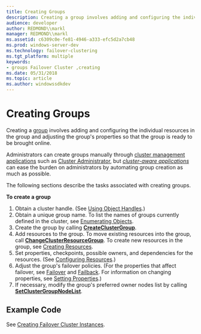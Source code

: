 ```yaml
---
title: Creating Groups
description: Creating a group involves adding and configuring the individual resources in the group and adjusting the groups properties so that the group is ready to be brought online.
audience: developer
author: REDMOND\\markl
manager: REDMOND\\markl
ms.assetid: c6309c0e-fe81-4946-a333-efc5d2a7cb48
ms.prod: windows-server-dev
ms.technology: failover-clustering
ms.tgt_platform: multiple
keywords:
- groups Failover Cluster ,creating
ms.date: 05/31/2018
ms.topic: article
ms.author: windowssdkdev
---
```


# Creating Groups

Creating a [group](groups.md) involves adding and configuring the individual resources in the group and adjusting the group's properties so that the group is ready to be brought online.

Administrators can create groups manually through [cluster management applications](cluster-management-applications.md) such as [Cluster Administrator](cluster-administrator.md), but [*cluster-aware applications*](c-gly.md#-wolf-cluster-aware-application-gly) can ease the burden on administrators by automating group creation as much as possible.

The following sections describe the tasks associated with creating groups.

**To create a group**

1.  Obtain a cluster handle. (See [Using Object Handles](using-object-handles.md).)
2.  Obtain a unique group name. To list the names of groups currently defined in the cluster, see [Enumerating Objects](enumerating-objects.md).
3.  Create the group by calling [**CreateClusterGroup**](/windows/previous-versions/ClusAPI/nc-clusapi-pclusapi_create_cluster_group?branch=master).
4.  Add resources to the group. To move existing resources into the group, call [**ChangeClusterResourceGroup**](/windows/previous-versions/ClusAPI/nc-clusapi-pclusapi_change_cluster_resource_group?branch=master). To create new resources in the group, see [Creating Resources](creating-resources.md).
5.  Set properties, checkpoints, possible owners, and dependencies for the resources. (See [Configuring Resources](configuring-resources.md).)
6.  Adjust the group's failover policies. (For the properties that affect failover, see [Failover](failover.md) and [Failback](failback.md). For information on changing properties, see [Setting Properties](setting-properties.md).)
7.  If necessary, modify the group's preferred owner nodes list by calling [**SetClusterGroupNodeList**](/windows/previous-versions/ClusAPI/nc-clusapi-pclusapi_set_cluster_group_node_list?branch=master).

## Example Code

See [Creating Failover Cluster Instances](creating-virtual-servers.md).

 

 




